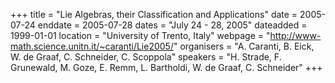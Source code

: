 +++
title = "Lie Algebras, their Classification and Applications"
date = 2005-07-24
enddate = 2005-07-28
dates = "July 24 - 28, 2005"
dateadded = 1999-01-01
location = "University of Trento, Italy"
webpage = "http://www-math.science.unitn.it/~caranti/Lie2005/"
organisers = "A. Caranti, B. Eick, W. de Graaf, C. Schneider, C. Scoppola"
speakers = "H. Strade, F. Grunewald, M. Goze, E. Remm, L. Bartholdi, W. de Graaf, C. Schneider"
+++
